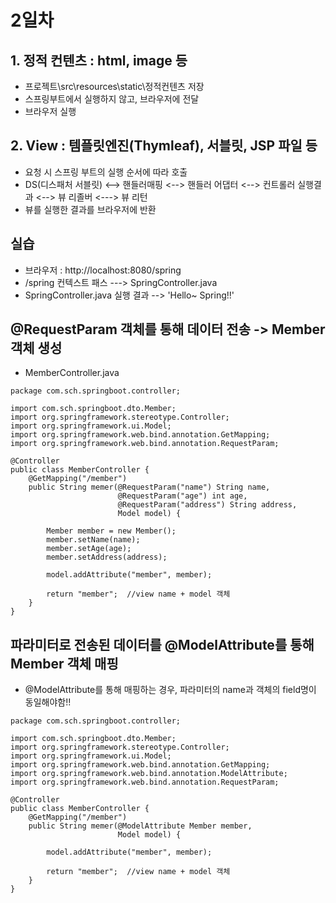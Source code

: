# 2일차

## 1. 정적 컨텐츠 : html, image 등
- 프로젝트\src\resources\static\정적컨텐츠 저장
- 스프링부트에서 실행하지 않고, 브라우저에 전달
- 브라우저 실행

## 2. View : 템플릿엔진(Thymleaf), 서블릿, JSP 파일 등
- 요청 시 스프링 부트의 실행 순서에 따라 호출
- DS(디스패처 서블릿) <--> 핸들러매핑 <--> 핸들러 어댑터 <--> 컨트롤러 실행결과
  <--> 뷰 리졸버  <---> 뷰 리턴
- 뷰를 실행한 결과를 브라우저에 반환

## 실습
- 브라우저 : http://localhost:8080/spring
- /spring 컨텍스트 패스 ---> SpringController.java
- SpringController.java 실행 결과 --> 'Hello~ Spring!!'


## @RequestParam 객체를 통해 데이터 전송 -> Member 객체 생성
- MemberController.java
```
package com.sch.springboot.controller;

import com.sch.springboot.dto.Member;
import org.springframework.stereotype.Controller;
import org.springframework.ui.Model;
import org.springframework.web.bind.annotation.GetMapping;
import org.springframework.web.bind.annotation.RequestParam;

@Controller
public class MemberController {
    @GetMapping("/member")
    public String memer(@RequestParam("name") String name,
                        @RequestParam("age") int age,
                        @RequestParam("address") String address,
                        Model model) {

        Member member = new Member();
        member.setName(name);
        member.setAge(age);
        member.setAddress(address);

        model.addAttribute("member", member);

        return "member";  //view name + model 객체
    }
}

```

## 파라미터로 전송된 데이터를 @ModelAttribute를 통해 Member 객체 매핑
- @ModelAttribute를 통해 매핑하는 경우, 파라미터의 name과 객체의 field명이 동일해야함!!
```
package com.sch.springboot.controller;

import com.sch.springboot.dto.Member;
import org.springframework.stereotype.Controller;
import org.springframework.ui.Model;
import org.springframework.web.bind.annotation.GetMapping;
import org.springframework.web.bind.annotation.ModelAttribute;
import org.springframework.web.bind.annotation.RequestParam;

@Controller
public class MemberController {
    @GetMapping("/member")
    public String memer(@ModelAttribute Member member,
                        Model model) {

        model.addAttribute("member", member);

        return "member";  //view name + model 객체
    }
}

```









